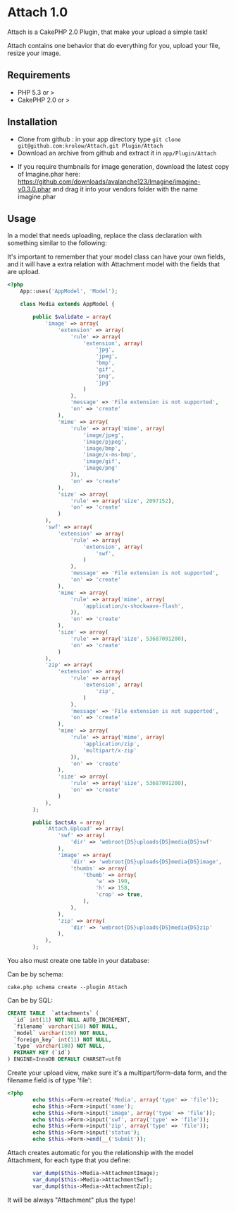 # Attach 1.0

Attach is a CakePHP 2.0 Plugin, that make your upload a simple task!

Attach contains one behavior that do everything for you, upload your file, resize your image.

## Requirements

- PHP 5.3 or >
- CakePHP 2.0 or >

## Installation
- Clone from github : in your app directory type `git clone git@github.com:krolow/Attach.git Plugin/Attach`
- Download an archive from github and extract it in `app/Plugin/Attach`

* If you require thumbnails for image generation, download the latest copy of Imagine.phar here: https://github.com/downloads/avalanche123/Imagine/imagine-v0.3.0.phar
and drag it into your vendors folder with the name imagine.phar


## Usage
In a model that needs uploading, replace the class declaration with something similar to the following:


It's important to remember that your model class can have your own fields, and it will have a extra relation with Attachment model with the fields that are upload.

```php
<?php
	App::uses('AppModel', 'Model');

	class Media extends AppModel {

		public $validate = array(
			'image' => array(
				'extension' => array(
					'rule' => array(
						'extension', array(
							'jpg',
							'jpeg',
							'bmp',
							'gif',
							'png',
							'jpg'
						)
					),
					'message' => 'File extension is not supported',
					'on' => 'create'
				),
				'mime' => array(
					'rule' => array('mime', array(
						'image/jpeg',
						'image/pjpeg',
						'image/bmp',
						'image/x-ms-bmp',
						'image/gif',
						'image/png'
					)),
					'on' => 'create'
				),
				'size' => array(
					'rule' => array('size', 2097152),
					'on' => 'create'
				)
			),
			'swf' => array(
				'extension' => array(
					'rule' => array(
						'extension', array(
							'swf',
						)
					),
					'message' => 'File extension is not supported',
					'on' => 'create'
				),
				'mime' => array(
					'rule' => array('mime', array(
						'application/x-shockwave-flash',
					)),
					'on' => 'create'
				),
				'size' => array(
					'rule' => array('size', 53687091200),
					'on' => 'create'
				)
			),
			'zip' => array(
				'extension' => array(
					'rule' => array(
						'extension', array(
							'zip',
						)
					),
					'message' => 'File extension is not supported',
					'on' => 'create'
				),
				'mime' => array(
					'rule' => array('mime', array(
						'application/zip',
						'multipart/x-zip'
					)),
					'on' => 'create'
				),
				'size' => array(
					'rule' => array('size', 53687091200),
					'on' => 'create'
				)
			),
		);

		public $actsAs = array(
			'Attach.Upload' => array(
				'swf' => array(
				    'dir' => 'webroot{DS}uploads{DS}media{DS}swf'
				),
				'image' => array(
				    'dir' => 'webroot{DS}uploads{DS}media{DS}image',
				    'thumbs' => array(
				        'thumb' => array(
				            'w' => 190,
				            'h' => 158,
				            'crop' => true,
				        ),
				    ),
				),
				'zip' => array(
				    'dir' => 'webroot{DS}uploads{DS}media{DS}zip'
				),
			),
		);
```

You also must create one table in your database:

Can be by schema:

```
cake.php schema create --plugin Attach
```


Can be by SQL:
```sql
CREATE TABLE  `attachments` (
  `id` int(11) NOT NULL AUTO_INCREMENT,
  `filename` varchar(150) NOT NULL,
  `model` varchar(150) NOT NULL,
  `foreign_key` int(11) NOT NULL,
  `type` varchar(100) NOT NULL,
  PRIMARY KEY (`id`)
) ENGINE=InnoDB DEFAULT CHARSET=utf8
```

Create your upload view, make sure it's a multipart/form-data form, and the filename field is of type 'file':

```php
<?php
		echo $this->Form->create('Media', array('type' => 'file'));
		echo $this->Form->input('name');
		echo $this->Form->input('image', array('type' => 'file'));
		echo $this->Form->input('swf', array('type' => 'file'));
		echo $this->Form->input('zip', array('type' => 'file'));
		echo $this->Form->input('status');
		echo $this->Form->end(__('Submit'));
```



Attach creates automatic for you the relationship with the model Attachment, for each type that you define:

```php
		var_dump($this->Media->AttachmentImage);
		var_dump($this->Media->AttachmentSwf);
		var_dump($this->Media->AttachmentZip);
```

It will be always "Attachment" plus the type!

